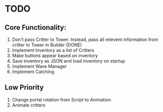 # TODO

## Core Functionality:
1. Don't pass Critter to Tower. Instead, pass all relevent information from critter to Tower in Builder (DONE)
2. Implement Inventory as a list of Critters
3. Make buttons appear based on inventory
4. Save inventory as JSON and load inventory on startup
5. Implement Wave Manager
6. Implement Catching

## Low Priority
1. Change portal rotation from Script to Animation
2. Animate critters